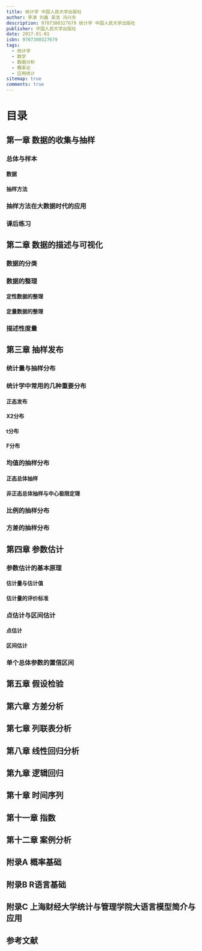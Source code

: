 ```yaml
---
title: 统计学 中国人民大学出版社
author: 李涛 刘鑫 吴浩 冯兴东
description: 9787300327679 统计学 中国人民大学出版社
publisher: 中国人民大学出版社
date: 2017-01-01
isbn: 9787300327679
tags:
  - 统计学
  - 数学
  - 数据分析
  - 概率论
  - 应用统计
sitemap: true
comments: true
---
```


# 目录

## 第一章 数据的收集与抽样
### 总体与样本
#### 数据
#### 抽样方法
### 抽样方法在大数据时代的应用
### 课后练习

## 第二章 数据的描述与可视化
### 数据的分类
### 数据的整理
#### 定性数据的整理
#### 定量数据的整理
### 描述性度量

## 第三章 抽样发布
### 统计量与抽样分布
### 统计学中常用的几种重要分布
#### 正态发布
#### X2分布
#### t分布
#### F分布
### 均值的抽样分布
#### 正态总体抽样
#### 非正态总体抽样与中心极限定理
### 比例的抽样分布
### 方差的抽样分布

## 第四章 参数估计
### 参数估计的基本原理
#### 估计量与估计值
#### 估计量的评价标准
### 点估计与区间估计
#### 点估计
#### 区间估计
### 单个总体参数的置信区间

## 第五章 假设检验

## 第六章 方差分析

## 第七章 列联表分析

## 第八章 线性回归分析

## 第九章 逻辑回归

## 第十章 时间序列

## 第十一章 指数

## 第十二章 案例分析

## 附录A 概率基础

## 附录B R语言基础

## 附录C 上海财经大学统计与管理学院大语言模型简介与应用

## 参考文献
